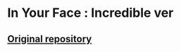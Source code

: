 # In Your Face : Incredible ver

## [Original repository](https://github.com/virejdasani/InYourFace)
